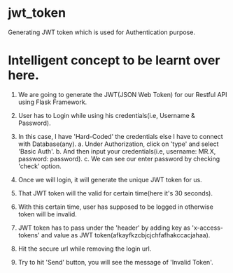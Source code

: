 # jwt_token
Generating JWT token which is used for Authentication purpose.

# Intelligent concept to be learnt over here.

1. We are going to generate the JWT(JSON Web Token) for our Restful API using Flask Framework.
2. User has to Login while using his credentials(i.e, Username & Password).
3. In this case, I have 'Hard-Coded' the credentials else I have to connect with Database(any).
   a. Under Authorization, click on 'type' and select 'Basic Auth'.
   b. And then input your credentials(i.e, username: MR.X, password: password).
   c. We can see our enter password by checking 'check' option.

4. Once we will login, it will generate the unique JWT token for us.
5. That JWT token will the valid for certain time(here it's 30 seconds).

6. With this certain time, user has supposed to be logged in otherwise token will be invalid.
7. JWT token has to pass under the 'header' by adding key as 'x-access-tokens' and 
   value as JWT token(afkayfkzcbjcjchfafhakccacjahaa).
   
8. Hit the secure url while removing the login url.
9. Try to hit 'Send' button, you will see the message of 'Invalid Token'.